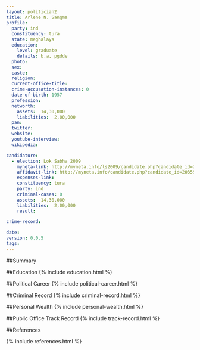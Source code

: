 ```yaml
---
layout: politician2
title: Arlene N. Sangma
profile: 
  party: ind
  constituency: tura
  state: meghalaya
  education: 
    level: graduate
    details: b.a, pgdde
  photo: 
  sex: 
  caste: 
  religion: 
  current-office-title: 
  crime-accusation-instances: 0
  date-of-birth: 1957
  profession: 
  networth: 
    assets:  14,30,000
    liabilities:  2,00,000
  pan: 
  twitter: 
  website: 
  youtube-interview: 
  wikipedia: 

candidature: 
  - election: Lok Sabha 2009
    myneta-link: http://myneta.info/ls2009/candidate.php?candidate_id=2035
    affidavit-link: http://myneta.info/candidate.php?candidate_id=2035&scan=original
    expenses-link: 
    constituency: tura 
    party: ind
    criminal-cases: 0
    assets:  14,30,000
    liabilities:  2,00,000
    result:  

crime-record: 

date: 
version: 0.0.5
tags: 
---
```

##Summary


##Education
{% include education.html %}


##Political Career
{% include political-career.html %}


##Criminal Record
{% include criminal-record.html %}


##Personal Wealth
{% include personal-wealth.html %}


##Public Office Track Record
{% include track-record.html %}


##References


{% include references.html %}